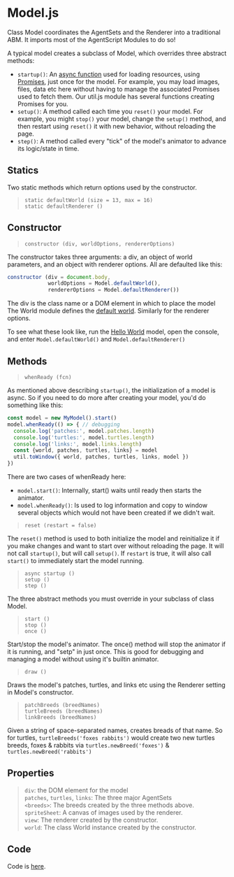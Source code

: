 # Model.js

Class Model coordinates the AgentSets and the Renderer into a traditional ABM. It imports most of the AgentScript Modules to do so!

A typical model creates a subclass of Model, which overrides three abstract methods:
* `startup()`: An [async function](https://hackernoon.com/6-reasons-why-javascripts-async-await-blows-promises-away-tutorial-c7ec10518dd9) used for loading resources, using [Promises](https://developer.mozilla.org/en-US/docs/Web/JavaScript/Guide/Using_promises), just once for the model. For example, you may load images, files, data etc here without having to manage the associated Promises used to fetch them. Our util.js module has several functions creating Promises for you.
* `setup()`: A method called each time you `reset()` your model. For example, you might `stop()` your model, change the `setup()` method, and then restart using `reset()` it with new behavior, without reloading the page.
* `step()`: A method called every "tick" of the model's animator to advance its logic/state in time.

## Statics

Two static methods which return options used by the constructor.
> `static defaultWorld (size = 13, max = 16)` <br />
> `static defaultRenderer ()`


## Constructor

> `constructor (div, worldOptions, rendererOptions)`

The constructor takes three arguments: a div, an object of world parameters, and an object with renderer options. All are defaulted like this:

```javascript
constructor (div = document.body,
             worldOptions = Model.defaultWorld(),
             rendererOptions = Model.defaultRenderer())
```

The div is the class name or a DOM element in which to place the model
The World module defines the [default world](World?id=statics).
Similarly for the renderer options.

To see what these look like, run the [Hello World](http://backspaces.github.io/asx//tutorial/?hello) model, open the console, and enter `Model.defaultWorld()` and `Model.defaultRenderer()`

## Methods

> `whenReady (fcn)`

As mentioned above describing `startup()`, the initialization of a model is async. So if you need to do more after creating your model, you'd do something like this:

```javascript
const model = new MyModel().start()
model.whenReady(() => { // debugging
  console.log('patches:', model.patches.length)
  console.log('turtles:', model.turtles.length)
  console.log('links:', model.links.length)
  const {world, patches, turtles, links} = model
  util.toWindow({ world, patches, turtles, links, model })
})
```

There are two cases of whenReady here:
* `model.start()`: Internally, start() waits until ready then starts the animator.
* `model.whenReady()`: Is used to log information and copy to window several objects which would not have been created if we didn't wait.

> `reset (restart = false)`

The `reset()` method is used to both initialize the model and reinitialize it if you make changes and want to start over without reloading the page. It will not call `startup()`, but will call `setup()`. If `restart` is true, it will also call `start()` to immediately start the model running.

> `async startup ()` <br />
> `setup ()` <br />
> `step ()`

The three abstract methods you must override in your subclass of class Model.

> `start ()` <br />
> `stop ()` <br />
> `once ()`

Start/stop the model's animator. The once() method will stop the animator if it is running, and "setp" in just once. This is good for debugging and managing a model without using it's builtin animator.

> `draw ()`

Draws the model's patches, turtles, and links etc using the Renderer setting in Model's constructor.

> `patchBreeds (breedNames)` <br />
> `turtleBreeds (breedNames)` <br />
> `linkBreeds (breedNames)`

Given a string of space-separated names, creates breads of that name. So for turtles, `turtleBreeds('foxes rabbits')` would create two new turtles breeds, foxes & rabbits via `turtles.newBreed('foxes')` & `turtles.newBreed('rabbits')`

## Properties

> `div`: the DOM element for the model <br />
> `patches`, `turtles`, `links`: The three major AgentSets <br />
> `<breeds>`: The breeds created by the three methods above. <br />
> `spriteSheet`: A canvas of images used by the renderer. <br />
> `view`: The renderer created by the constructor. <br />
> `world`: The class World instance created by the constructor.

## Code

Code is [here](https://github.com/backspaces/asx/blob/master/src/Model.js).
